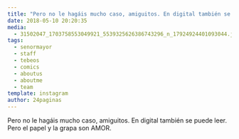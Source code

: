 ```yaml
---
title: "Pero no le hagáis mucho caso, amiguitos. En digital también se puede leer. Pero el papel y la grapa son AMOR"
date: 2018-05-10 20:20:35
media: 
  - 31502047_1703758553049921_5539325626386743296_n_17924924401093044.jpg
tags: 
  - senormayor
  - staff
  - tebeos
  - comics
  - aboutus
  - aboutme
  - team
template: instagram
author: 24paginas
---
```


Pero no le hagáis mucho caso, amiguitos. En digital también se puede leer. Pero el papel y la grapa son AMOR.



